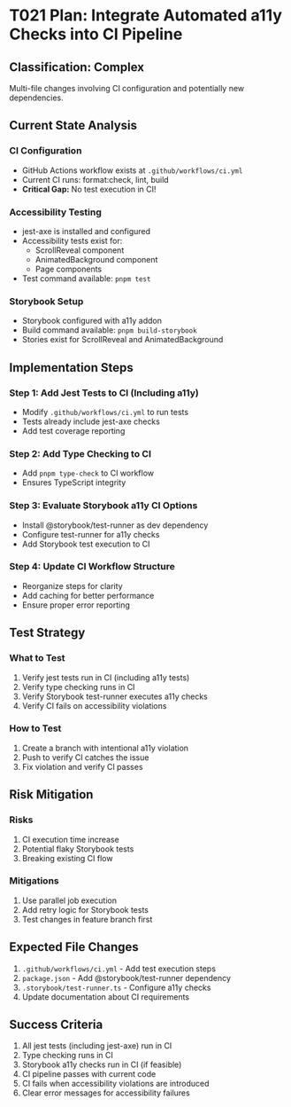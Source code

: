 # T021 Plan: Integrate Automated a11y Checks into CI Pipeline

## Classification: Complex

Multi-file changes involving CI configuration and potentially new dependencies.

## Current State Analysis

### CI Configuration

- GitHub Actions workflow exists at `.github/workflows/ci.yml`
- Current CI runs: format:check, lint, build
- **Critical Gap:** No test execution in CI!

### Accessibility Testing

- jest-axe is installed and configured
- Accessibility tests exist for:
  - ScrollReveal component
  - AnimatedBackground component
  - Page components
- Test command available: `pnpm test`

### Storybook Setup

- Storybook configured with a11y addon
- Build command available: `pnpm build-storybook`
- Stories exist for ScrollReveal and AnimatedBackground

## Implementation Steps

### Step 1: Add Jest Tests to CI (Including a11y)

- Modify `.github/workflows/ci.yml` to run tests
- Tests already include jest-axe checks
- Add test coverage reporting

### Step 2: Add Type Checking to CI

- Add `pnpm type-check` to CI workflow
- Ensures TypeScript integrity

### Step 3: Evaluate Storybook a11y CI Options

- Install @storybook/test-runner as dev dependency
- Configure test-runner for a11y checks
- Add Storybook test execution to CI

### Step 4: Update CI Workflow Structure

- Reorganize steps for clarity
- Add caching for better performance
- Ensure proper error reporting

## Test Strategy

### What to Test

1. Verify jest tests run in CI (including a11y tests)
2. Verify type checking runs in CI
3. Verify Storybook test-runner executes a11y checks
4. Verify CI fails on accessibility violations

### How to Test

1. Create a branch with intentional a11y violation
2. Push to verify CI catches the issue
3. Fix violation and verify CI passes

## Risk Mitigation

### Risks

1. CI execution time increase
2. Potential flaky Storybook tests
3. Breaking existing CI flow

### Mitigations

1. Use parallel job execution
2. Add retry logic for Storybook tests
3. Test changes in feature branch first

## Expected File Changes

1. `.github/workflows/ci.yml` - Add test execution steps
2. `package.json` - Add @storybook/test-runner dependency
3. `.storybook/test-runner.ts` - Configure a11y checks
4. Update documentation about CI requirements

## Success Criteria

1. All jest tests (including jest-axe) run in CI
2. Type checking runs in CI
3. Storybook a11y checks run in CI (if feasible)
4. CI pipeline passes with current code
5. CI fails when accessibility violations are introduced
6. Clear error messages for accessibility failures
